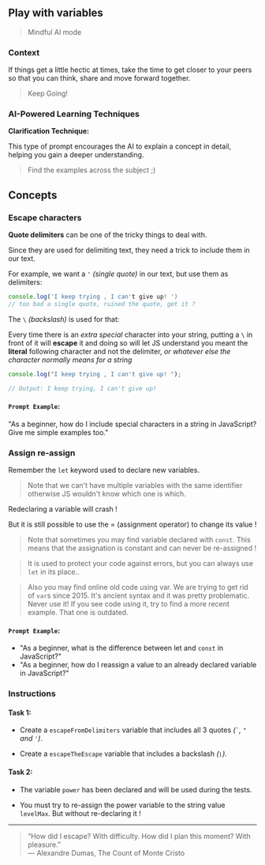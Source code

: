 ## Play with variables

> Mindful AI mode

### Context

If things get a little hectic at times, take the time to get closer to your peers so that you can think, share and move forward together.

> Keep Going!

### AI-Powered Learning Techniques

**Clarification Technique:**

This type of prompt encourages the AI to explain a concept in detail, helping you gain a deeper understanding.

> Find the examples across the subject ;)

## Concepts

### Escape characters

**Quote delimiters** can be one of the tricky things to deal with.

Since they are used for delimiting text, they need a trick to include them in
our text.

For example, we want a `'` _(single quote)_ in our text, but use them as
delimiters:

```js
console.log('I keep trying , I can't give up! ')
// too bad a single quote, ruined the quote, get it ?
```

The `\` _(backslash)_ is used for that:

Every time there is an _extra special_ character into your string, putting a `\`
in front of it will **escape** it and doing so will let JS understand you meant
the **literal** following character and not the delimiter, _or whatever else
the character normally means for a string_

```js
console.log("I keep trying , I can't give up! ");

// Output: I keep trying, I can't give up!
```

#### **`Prompt Example`**:

"As a beginner, how do I include special characters in a string in JavaScript? Give me simple examples too."

### Assign re-assign

Remember the ``let`` keyword used to declare new variables.

> Note that we can't have multiple variables with the same identifier otherwise JS wouldn't know which one is which.

Redeclaring a variable will crash !

But it is still possible to use the = (assignment operator) to change its value !

> Note that sometimes you may find variable declared with   ``const``. This means that the assignation is constant and can never be re-assigned !

> It is used to protect your code against errors, but you can always use `let` in its place..

> Also you may find online old code using var. We are trying to get rid of `var`s since 2015. It's ancient syntax and it was pretty problematic. Never use it! If you see code using it, try to find a more recent example. That one is outdated.

#### **`Prompt Example`**:

- "As a beginner, what is the difference between let and ``const`` in JavaScript?"
- "As a beginner, how do I reassign a value to an already declared variable in JavaScript?"

### Instructions

#### Task 1:

- Create a `escapeFromDelimiters` variable that includes all 3 quotes _(`` ` ``, `"` and
  `'`)_.

- Create a `escapeTheEscape` variable that includes a backslash _(`\`)_.

#### Task 2:

- The variable `power` has been declared and will be used during the tests.

- You must try to re-assign the power variable to the string value `levelMax`. But without re-declaring it !

---

> “How did I escape? With difficulty. How did I plan this moment? With
> pleasure.” \
> ― Alexandre Dumas, The Count of Monte Cristo
